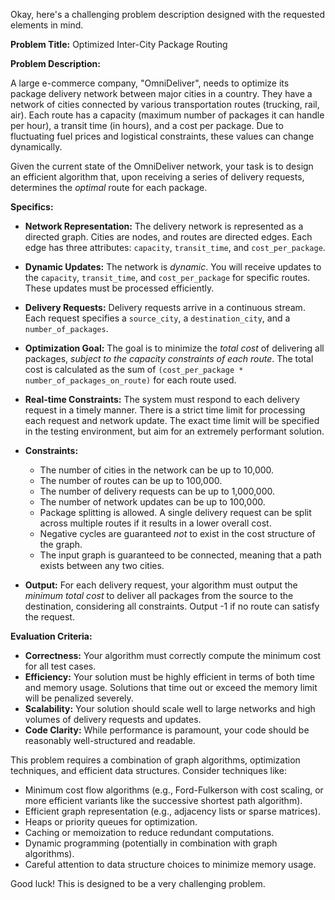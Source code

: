 Okay, here's a challenging problem description designed with the requested elements in mind.

**Problem Title:**  Optimized Inter-City Package Routing

**Problem Description:**

A large e-commerce company, "OmniDeliver", needs to optimize its package delivery network between major cities in a country. They have a network of cities connected by various transportation routes (trucking, rail, air). Each route has a capacity (maximum number of packages it can handle per hour), a transit time (in hours), and a cost per package. Due to fluctuating fuel prices and logistical constraints, these values can change dynamically.

Given the current state of the OmniDeliver network, your task is to design an efficient algorithm that, upon receiving a series of delivery requests, determines the *optimal* route for each package.

**Specifics:**

*   **Network Representation:**  The delivery network is represented as a directed graph. Cities are nodes, and routes are directed edges. Each edge has three attributes: `capacity`, `transit_time`, and `cost_per_package`.

*   **Dynamic Updates:** The network is *dynamic*. You will receive updates to the `capacity`, `transit_time`, and `cost_per_package` for specific routes. These updates must be processed efficiently.

*   **Delivery Requests:**  Delivery requests arrive in a continuous stream. Each request specifies a `source_city`, a `destination_city`, and a `number_of_packages`.

*   **Optimization Goal:** The goal is to minimize the *total cost* of delivering all packages, *subject to the capacity constraints of each route*. The total cost is calculated as the sum of `(cost_per_package * number_of_packages_on_route)` for each route used.

*   **Real-time Constraints:** The system must respond to each delivery request in a timely manner. There is a strict time limit for processing each request and network update.  The exact time limit will be specified in the testing environment, but aim for an extremely performant solution.

*   **Constraints:**

    *   The number of cities in the network can be up to 10,000.
    *   The number of routes can be up to 100,000.
    *   The number of delivery requests can be up to 1,000,000.
    *   The number of network updates can be up to 100,000.
    *   Package splitting is allowed.  A single delivery request can be split across multiple routes if it results in a lower overall cost.
    *   Negative cycles are guaranteed *not* to exist in the cost structure of the graph.
    *   The input graph is guaranteed to be connected, meaning that a path exists between any two cities.

*   **Output:** For each delivery request, your algorithm must output the *minimum total cost* to deliver all packages from the source to the destination, considering all constraints. Output -1 if no route can satisfy the request.

**Evaluation Criteria:**

*   **Correctness:**  Your algorithm must correctly compute the minimum cost for all test cases.
*   **Efficiency:** Your solution must be highly efficient in terms of both time and memory usage. Solutions that time out or exceed the memory limit will be penalized severely.
*   **Scalability:** Your solution should scale well to large networks and high volumes of delivery requests and updates.
*   **Code Clarity:**  While performance is paramount, your code should be reasonably well-structured and readable.

This problem requires a combination of graph algorithms, optimization techniques, and efficient data structures. Consider techniques like:

*   Minimum cost flow algorithms (e.g., Ford-Fulkerson with cost scaling, or more efficient variants like the successive shortest path algorithm).
*   Efficient graph representation (e.g., adjacency lists or sparse matrices).
*   Heaps or priority queues for optimization.
*   Caching or memoization to reduce redundant computations.
*   Dynamic programming (potentially in combination with graph algorithms).
*   Careful attention to data structure choices to minimize memory usage.

Good luck! This is designed to be a very challenging problem.
